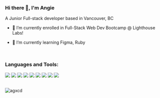 <!--
**agxcd/agxcd** is a ✨ _special_ ✨ repository because its `README.md` (this file) appears on your GitHub profile.

Here are some ideas to get you started:

- 🔭 I’m currently working on ...
- 🌱 I’m currently learning ...
- 👯 I’m looking to collaborate on ...
- 🤔 I’m looking for help with ...
- 💬 Ask me about ...
- 📫 How to reach me: ...
- 😄 Pronouns: ...
- ⚡ Fun fact: ...
-->


### Hi there 👋, I'm Angie 
A Junior Full-stack developer based in Vancouver, BC 

- 🔭 I’m currently enrolled in Full-Stack Web Dev Bootcamp @ Lighthouse Labs!

- 🌱 I’m currently learning Figma, Ruby

<br/>

### Languages and Tools:

<p align="left"> 
  <img src="https://img.icons8.com/nolan/64/html-5.png"/>
  <img src="https://img.icons8.com/nolan/64/css-filetype.png"/>
  <img src="https://img.icons8.com/color/48/000000/sass.png"/>
  <img src="https://img.icons8.com/nolan/64/javascript.png"/>
  <img src="https://img.icons8.com/color/48/000000/nodejs.png"/>
  <img src="https://img.icons8.com/dusk/64/000000/react.png"/>
  <img src="https://img.icons8.com/color/48/000000/mongodb.png"/>
  <img src="https://img.icons8.com/ios/50/000000/mysql-logo.png"/>
  <img src="https://img.icons8.com/nolan/64/swift.png"/>
</p>

<br/>

<img align="left" src="https://github-readme-stats.vercel.app/api/top-langs?username=agxcd&show_icons=true&locale=en&layout=compact" alt="agxcd" />
<br/>
